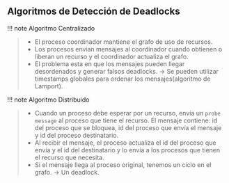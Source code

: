 ## Algoritmos de Detección de Deadlocks


!!! note Algoritmo Centralizado
> - El proceso coordinador mantiene el grafo de uso de recursos.
> - Los procesos envian mensajes al coordinador cuando obtienen o liberan un recurso y el coordinador actualiza el grafo.
> - El problema esta en que los mensajes pueden llegar desordenados y generar falsos deadlocks. -> Se pueden utilizar timestamps globales para ordenar los mensajes(algoritmo de Lamport).



!!! note Algoritmo Distribuido
> - Cuando un proceso debe esperar por un recurso, envía un `probe message` al proceso que tiene el recurso. El mensaje contiene: id del proceso que se bloquea, id del proceso que envía el mensaje y id del proceso destinatario. 
> - Al recibir el mensaje, el proceso actualiza el id del proceso que envía y el id del destinatario y lo envía a los procesos que tienen el recurso que necesita.
> - Si el mensaje llega al proceso original, tenemos un ciclo en el grafo. -> Un deadlock.
